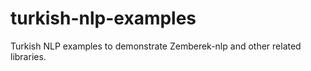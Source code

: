 turkish-nlp-examples
====================

Turkish NLP examples to demonstrate Zemberek-nlp and other related libraries. 
